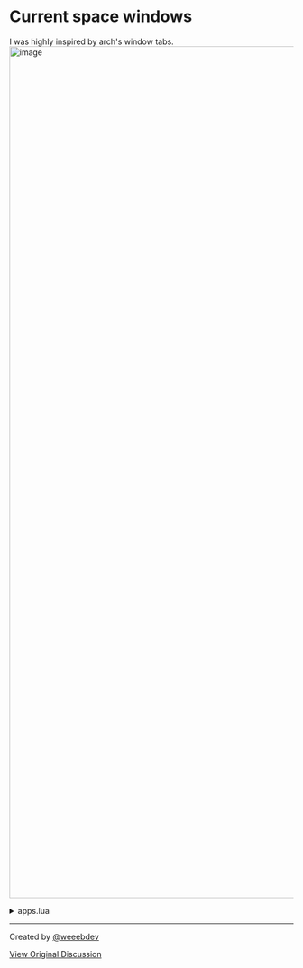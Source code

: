 # Current space windows
I was highly inspired by arch's window tabs.
<img width="1512" alt="image" src="https://github.com/FelixKratz/SketchyBar/assets/48881444/92ef57b2-509d-4846-85ee-5a7960d80355">

<details>
<summary>apps.lua</summary>

```lua
local colors = require("colors")
local default = require("default")
local settings = require("settings")

local apps = sbar.add("bracket", "apps", {}, {
  position = "left",
  label = {
    font = {
      style = settings.font.style_map["Black"],
      size = 12.0,
    },
  },
})

local function focus_window(env)
  sbar.exec("yabai -m query --windows id,has-focus", function(output)
    for _, line in ipairs(output) do
      sbar.set("apps." .. line.id, {
        label = {
          highlight = line['has-focus'],
        }
      })
    end
  end)
end

local function update_windows(windows)
  -- need to check if exists
  sbar.remove("/apps.\\.*/")
  for _, line in ipairs(windows) do
    width = 655 / #windows
    sbar.add("item", "apps." .. line['id'], {
      label = {
        string = line['app'] .. ": " .. line['title'],
        max_chars = width,
        scroll_duration = 150,
        width = width,
        highlight_color = colors.magenta,
        highlight = line['has-focus'],
      },
      padding_right = 2,
      click_script = "yabai -m window --focus " .. line['id'],
      background = {
        color = colors.black,
        height = 20,
        corner_radius = 0,
        border_width = 1,
        border_color = colors.cyan
      },
    })
  end
end

local function get_apps(env)
  sbar.exec("yabai -m query --windows id,title,app,has-focus --space", update_windows)
end


apps:subscribe("space_change", get_apps)
apps:subscribe("front_app_switched", focus_window)
```
</details>


---

Created by [@weeebdev](https://github.com/weeebdev)

[View Original Discussion](https://github.com/FelixKratz/SketchyBar/discussions/12#discussioncomment-10023527)
